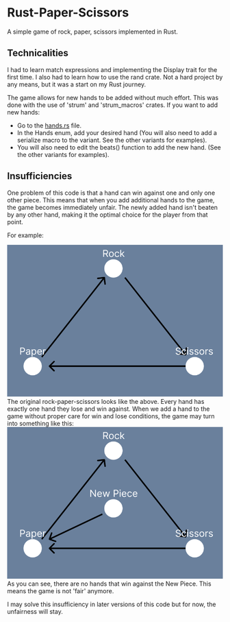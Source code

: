 # Rust-Paper-Scissors

A simple game of rock, paper, scissors implemented in Rust.

## Technicalities

I had to learn match expressions and implementing the Display trait for the first time. I also had to learn how to use the rand crate. Not a hard project by any means, but it was a start on my Rust journey.

The game allows for new hands to be added without much effort. This was done with the use of 'strum' and 'strum_macros' crates. If you want to add new hands:

- Go to the [hands.rs](src/hands.rs) file.
- In the Hands enum, add your desired hand (You will
  also need to add a serialize macro to the variant. See the other variants for examples).
- You will also need to edit the beats() function to add the new hand. (See the other variants for examples).

## Insufficiencies

One problem of this code is that a hand can win against one and only one other piece. This means that when you add additional hands to the game, the game becomes immediately unfair. The newly added hand isn't beaten by any other hand, making it the optimal choice for the player from that point.

For example:

![original rock-paper-scissors](assets/plain_rock_paper_scissors.png) The original rock-paper-scissors looks like the above. Every hand has exactly one hand they lose and win against. When we add a hand to the game without proper care for win and lose conditions, the game may turn into something like this:
![modified rock-paper-scissors](assets/modified_rock_paper_scissors.png) As you can see, there are no hands that win against the New Piece. This means the game is not 'fair' anymore.

I may solve this insufficiency in later versions of this code but for now, the unfairness will stay.
